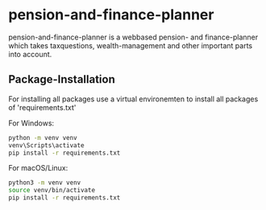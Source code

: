 # pension-and-finance-planner

pension-and-finance-planner is a webbased pension- and finance-planner which takes taxquestions, wealth-management and other important parts into account.

## Package-Installation
For installing all packages use a virtual environemten to install all packages of 'requirements.txt'

For Windows:
```bash
python -m venv venv
venv\Scripts\activate
pip install -r requirements.txt
```

For macOS/Linux:
```bash
python3 -m venv venv
source venv/bin/activate
pip install -r requirements.txt
```